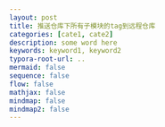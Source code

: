 ```yaml
---
layout: post
title: 推送仓库下所有子模块的tag到远程仓库
categories: [cate1, cate2]
description: some word here
keywords: keyword1, keyword2
typora-root-url: ..
mermaid: false
sequence: false
flow: false
mathjax: false
mindmap: false
mindmap2: false
---
```

<!--stackedit_data:
eyJoaXN0b3J5IjpbODQ5MjIzNzkzXX0=
-->